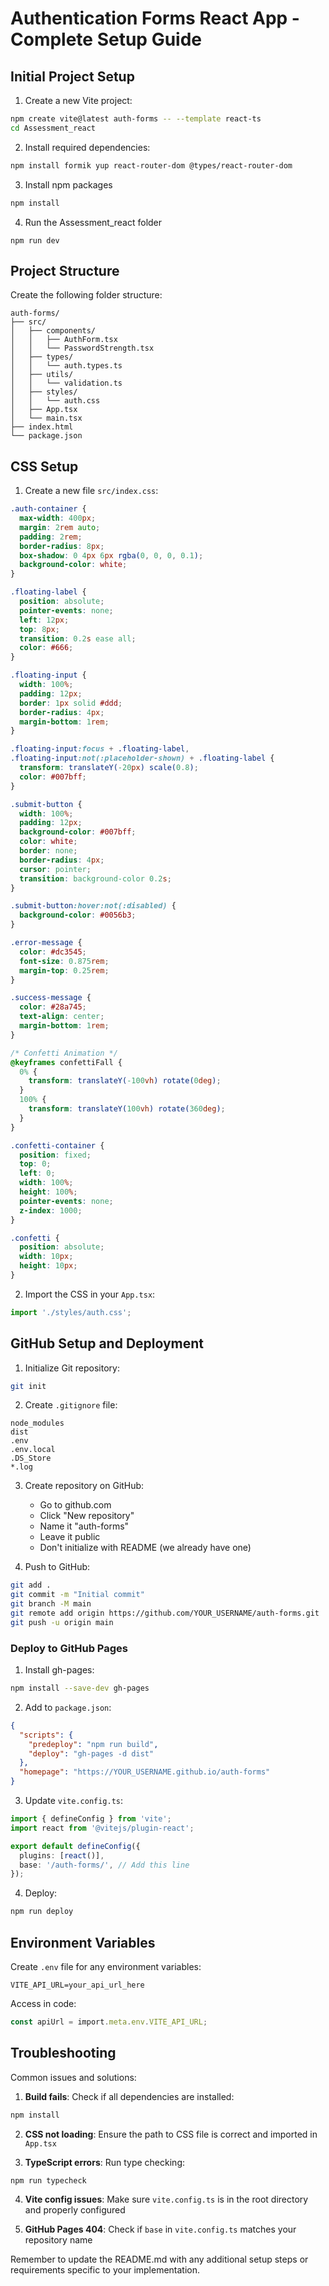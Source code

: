 # Authentication Forms React App - Complete Setup Guide

## Initial Project Setup

1. Create a new Vite project:
```bash
npm create vite@latest auth-forms -- --template react-ts
cd Assessment_react
```

2. Install required dependencies:
```bash
npm install formik yup react-router-dom @types/react-router-dom
```

3. Install npm packages
```bash
npm install
```
4. Run the Assessment_react folder
```
npm run dev
```

## Project Structure

Create the following folder structure:
```
auth-forms/
├── src/
│   ├── components/
│   │   ├── AuthForm.tsx
│   │   └── PasswordStrength.tsx
│   ├── types/
│   │   └── auth.types.ts
│   ├── utils/
│   │   └── validation.ts
│   ├── styles/
│   │   └── auth.css
│   ├── App.tsx
│   └── main.tsx
├── index.html
└── package.json
```

## CSS Setup

1. Create a new file `src/index.css`:
```css
.auth-container {
  max-width: 400px;
  margin: 2rem auto;
  padding: 2rem;
  border-radius: 8px;
  box-shadow: 0 4px 6px rgba(0, 0, 0, 0.1);
  background-color: white;
}

.floating-label {
  position: absolute;
  pointer-events: none;
  left: 12px;
  top: 8px;
  transition: 0.2s ease all;
  color: #666;
}

.floating-input {
  width: 100%;
  padding: 12px;
  border: 1px solid #ddd;
  border-radius: 4px;
  margin-bottom: 1rem;
}

.floating-input:focus + .floating-label,
.floating-input:not(:placeholder-shown) + .floating-label {
  transform: translateY(-20px) scale(0.8);
  color: #007bff;
}

.submit-button {
  width: 100%;
  padding: 12px;
  background-color: #007bff;
  color: white;
  border: none;
  border-radius: 4px;
  cursor: pointer;
  transition: background-color 0.2s;
}

.submit-button:hover:not(:disabled) {
  background-color: #0056b3;
}

.error-message {
  color: #dc3545;
  font-size: 0.875rem;
  margin-top: 0.25rem;
}

.success-message {
  color: #28a745;
  text-align: center;
  margin-bottom: 1rem;
}

/* Confetti Animation */
@keyframes confettiFall {
  0% {
    transform: translateY(-100vh) rotate(0deg);
  }
  100% {
    transform: translateY(100vh) rotate(360deg);
  }
}

.confetti-container {
  position: fixed;
  top: 0;
  left: 0;
  width: 100%;
  height: 100%;
  pointer-events: none;
  z-index: 1000;
}

.confetti {
  position: absolute;
  width: 10px;
  height: 10px;
}
```

2. Import the CSS in your `App.tsx`:
```typescript
import './styles/auth.css';
```

## GitHub Setup and Deployment

1. Initialize Git repository:
```bash
git init
```

2. Create `.gitignore` file:
```
node_modules
dist
.env
.env.local
.DS_Store
*.log
```

3. Create repository on GitHub:
   - Go to github.com
   - Click "New repository"
   - Name it "auth-forms"
   - Leave it public
   - Don't initialize with README (we already have one)

4. Push to GitHub:
```bash
git add .
git commit -m "Initial commit"
git branch -M main
git remote add origin https://github.com/YOUR_USERNAME/auth-forms.git
git push -u origin main
```

### Deploy to GitHub Pages

1. Install gh-pages:
```bash
npm install --save-dev gh-pages
```

2. Add to `package.json`:
```json
{
  "scripts": {
    "predeploy": "npm run build",
    "deploy": "gh-pages -d dist"
  },
  "homepage": "https://YOUR_USERNAME.github.io/auth-forms"
}
```

3. Update `vite.config.ts`:
```typescript
import { defineConfig } from 'vite';
import react from '@vitejs/plugin-react';

export default defineConfig({
  plugins: [react()],
  base: '/auth-forms/', // Add this line
});
```

4. Deploy:
```bash
npm run deploy
```

## Environment Variables

Create `.env` file for any environment variables:
```
VITE_API_URL=your_api_url_here
```

Access in code:
```typescript
const apiUrl = import.meta.env.VITE_API_URL;
```

## Troubleshooting

Common issues and solutions:

1. **Build fails**: Check if all dependencies are installed:
```bash
npm install
```

2. **CSS not loading**: Ensure the path to CSS file is correct and imported in `App.tsx`

3. **TypeScript errors**: Run type checking:
```bash
npm run typecheck
```

4. **Vite config issues**: Make sure `vite.config.ts` is in the root directory and properly configured

5. **GitHub Pages 404**: Check if `base` in `vite.config.ts` matches your repository name

Remember to update the README.md with any additional setup steps or requirements specific to your implementation.
